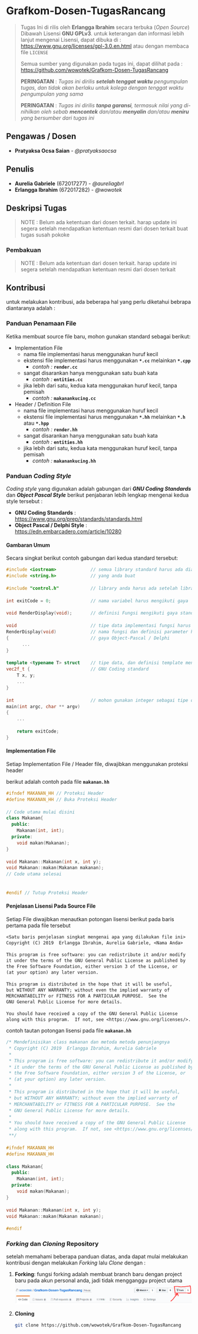 # Grafkom-Dosen-TugasRancang

> Tugas Ini di rilis oleh  **Erlangga Ibrahim** secara terbuka (*Open Source*)
> Dibawah Lisensi **GNU GPLv3**. untuk keterangan dan informasi lebih lanjut mengenai
> Lisensi, dapat dibuka di : https://www.gnu.org/licenses/gpl-3.0.en.html
> atau dengan membaca file `LICENSE`
>  
> Semua sumber yang digunakan pada tugas ini, dapat dilihat pada :
> https://github.com/wowotek/Grafkom-Dosen-TugasRancang
>  
> **PERINGATAN** : *Tugas ini dirilis **setelah tenggat waktu** pengumpulan tugas, dan tidak akan berlaku untuk kolega dengan tenggat waktu pengumpulan yang sama*
>  
> **PERINGATAN** : *Tugas ini dirilis **tanpa garansi**, termasuk nilai yang di-nihilkan oleh sebab **mencontek** dan/atau **menyalin** dan/atau **meniru** yang bersumber dari tugas ini*

## Pengawas / Dosen

* **Pratyaksa Ocsa Saian** - *@pratyaksaocsa*

## Penulis

* **Aurelia Gabriele** (672017277) - *@aureliagbrl*
* **Erlangga Ibrahim** (672017282) - *@wowotek*

## Deskripsi Tugas

> NOTE : Belum ada ketentuan dari dosen terkait. harap update ini segera setelah mendapatkan ketentuan resmi dari dosen terkait
buat tugas susah pokoke

### Pembakuan

> NOTE : Belum ada ketentuan dari dosen terkait. harap update ini segera setelah mendapatkan ketentuan resmi dari dosen terkait

## Kontribusi

untuk melakukan kontribusi, ada beberapa hal yang perlu diketahui bebrapa diantaranya adalah :

### Panduan Penamaan File

Ketika membuat source file baru, mohon gunakan standard sebagai berikut:

* Implementation File
  * nama file implementasi harus menggunakan huruf kecil
  * ekstensi file implementasi harus menggunakan **`*.cc`** melainkan **`*.cpp`**
    * *contoh :* __`render.cc`__
  * sangat disarankan hanya menggunakan satu buah kata 
    * *contoh :* __`entities.cc`__
  * jika lebih dari satu, kedua kata menggunakan huruf kecil, tanpa pemisah
    * *contoh :* __`makanankucing.cc`__
* Header / Definition File
  * nama file implementasi harus menggunakan huruf kecil
  * ekstensi file implementasi harus menggunakan **`*.hh`** melainkan **`*.h`** atau **`*.hpp`**
    * *contoh :* __`render.hh`__
  * sangat disarankan hanya menggunakan satu buah kata 
    * *contoh :* __`entities.hh`__
  * jika lebih dari satu, kedua kata menggunakan huruf kecil, tanpa pemisah
    * *contoh :* __`makanankucing.hh`__
### Panduan *Coding Style*

*Coding style* yang digunakan adalah gabungan dari **_GNU Coding Standards_** dan **_Object Pascal Style_** berikut penjabaran lebih lengkap mengenai kedua style tersebut :

* **GNU Coding Standards** : https://www.gnu.org/prep/standards/standards.html
* **Object Pascal / Delphi Style** : https://edn.embarcadero.com/article/10280

#### Gambaran Umum

Secara singkat berikut contoh gabungan dari kedua standard tersebut:

```c++
#include <iostream>             // semua library standard harus ada diatas library-
#include <string.h>             // yang anda buat

#include "control.h"            // library anda harus ada setelah library standard

int exitCode = 0;               // nama variabel harus mengikuti gaya 'camelCase'

void RenderDisplay(void);       // definisi Fungsi mengikuti gaya standar C

void                            // tipe data implementasi fungsi harus ada diatas nama fungsi
RenderDisplay(void)             // nama fungsi dan definisi parameter harus mengikuti-
{                               // gaya Object-Pascal / Delphi
      ...
}

template <typename T> struct    // tipe data, dan definisi template mengikuti gaya-
vec2f_t {                       // GNU Coding standard
    T x, y;
    ...  
}

int                             // mohon gunakan integer sebagai tipe data fungsi utama
main(int argc, char ** argv)
{
    ...

    return exitCode;
}
```

#### Implementation File

Setiap Implementation File / Header file, diwajibkan menggunakan proteksi header

berikut adalah contoh pada file **`makanan.hh`**
```c++
#ifndef MAKANAN_HH // Proteksi Header
#define MAKANAN_HH // Buka Proteksi Header

// Code utama mulai disini
class Makanan{
  public:
    Makanan(int, int);
  private:
    void makan(Makanan);
}

void Makanan::Makanan(int x, int y);
void Makanan::makan(Makanan makanan);
// Code utama selesai


#endif // Tutup Proteksi Header
```

#### Penjelasan Lisensi Pada Source File

Setiap File diwajibkan menautkan potongan lisensi berikut pada baris pertama pada file tersebut

```
<Satu baris penjelasan singkat mengenai apa yang dilakukan file ini>
Copyright (C) 2019  Erlangga Ibrahim, Aurelia Gabriele, <Nama Anda>

This program is free software: you can redistribute it and/or modify
it under the terms of the GNU General Public License as published by
the Free Software Foundation, either version 3 of the License, or
(at your option) any later version.

This program is distributed in the hope that it will be useful,
but WITHOUT ANY WARRANTY; without even the implied warranty of
MERCHANTABILITY or FITNESS FOR A PARTICULAR PURPOSE.  See the
GNU General Public License for more details.

You should have received a copy of the GNU General Public License
along with this program.  If not, see <https://www.gnu.org/licenses/>.
```

contoh tautan potongan lisensi pada file **`makanan.hh`**

```c++
/* Mendefinisikan class makanan dan metoda metoda penunjangnya
 * Copyright (C) 2019  Erlangga Ibrahim, Aurelia Gabriele
 * 
 * This program is free software: you can redistribute it and/or modify
 * it under the terms of the GNU General Public License as published by
 * the Free Software Foundation, either version 3 of the License, or
 * (at your option) any later version.
 * 
 * This program is distributed in the hope that it will be useful,
 * but WITHOUT ANY WARRANTY; without even the implied warranty of
 * MERCHANTABILITY or FITNESS FOR A PARTICULAR PURPOSE.  See the
 * GNU General Public License for more details.
 * 
 * You should have received a copy of the GNU General Public License
 * along with this program.  If not, see <https://www.gnu.org/licenses/>.
 **/

#ifndef MAKANAN_HH
#define MAKANAN_HH

class Makanan{
  public:
    Makanan(int, int);
  private:
    void makan(Makanan);
}

void Makanan::Makanan(int x, int y);
void Makanan::makan(Makanan makanan);

#endif
```

### *Forking* dan *Cloning* Repository

setelah memahami beberapa panduan diatas, anda dapat mulai melakukan kontribusi dengan melakukan *Forking* lalu *Clone* dengan :

1. **Forking**:
fungsi forking adalah membuat branch baru dengan project baru pada akun personal anda, jadi tidak mengganggu project utama
![Forking](.readme/fork.png)

2. **Cloning**
    ```bash
    git clone https://github.com/wowotek/Grafkom-Dosen-TugasRancang
    ```
